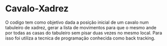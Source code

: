 # Cavalo-Xadrez
O codigo tem como objetivo dada a posição inicial de um cavalo num tabuleiro de xadrez, gerar a lista de movimentos para que o mesmo ande por todas as casas do tabuleiro sem pisar duas vezes no mesmo local. Para isso foi utiliza a tecnica de programação conhecida como back tracking.
